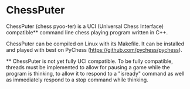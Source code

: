 # ChessPuter
ChessPuter (chess pyoo-ter) is a UCI (Universal Chess Interface) compatible** command line chess playing program written in C++.

ChessPuter can be compiled on Linux with its Makefile. It can be installed and played with best on PyChess (https://github.com/pychess/pychess).

** ChessPuter is not yet fully UCI compatible. To be fully compatible, threads must be implemented to allow for pausing a game while the program is thinking, to allow it to respond to a "isready" command as well as immediately respond to a stop command while thinking.
